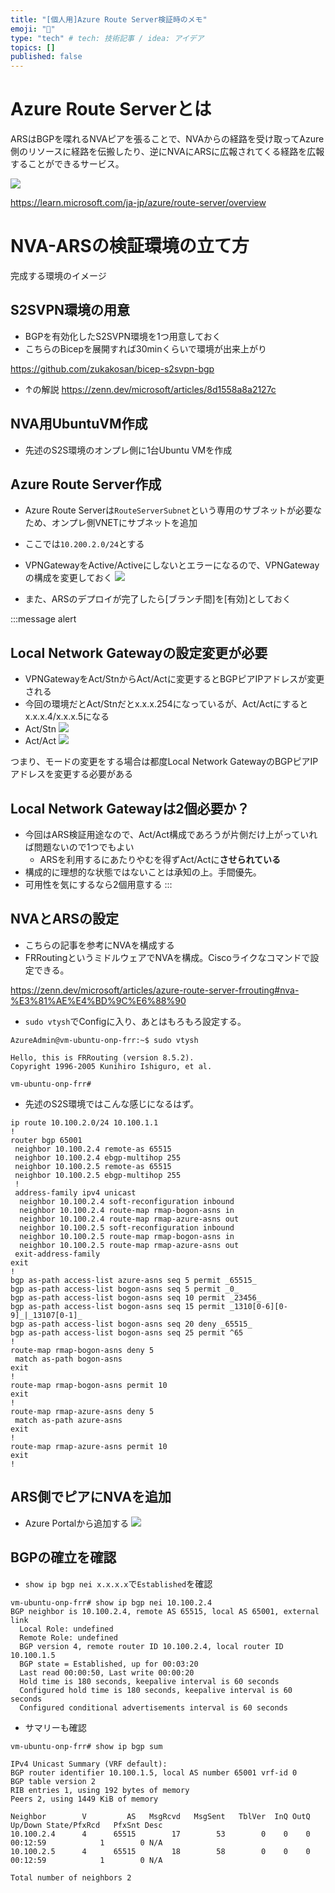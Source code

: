 ```yaml
---
title: "[個人用]Azure Route Server検証時のメモ"
emoji: "📑"
type: "tech" # tech: 技術記事 / idea: アイデア
topics: []
published: false
---
```

# Azure Route Serverとは
ARSはBGPを喋れるNVAピアを張ることで、NVAからの経路を受け取ってAzure側のリソースに経路を伝搬したり、逆にNVAにARSに広報されてくる経路を広報することができるサービス。

![](/images/20230804-arstest/route-server-overview.png)

https://learn.microsoft.com/ja-jp/azure/route-server/overview

# NVA-ARSの検証環境の立て方
完成する環境のイメージ


## S2SVPN環境の用意
- BGPを有効化したS2SVPN環境を1つ用意しておく
- こちらのBicepを展開すれば30minくらいで環境が出来上がり

https://github.com/zukakosan/bicep-s2svpn-bgp

- ↑の解説
https://zenn.dev/microsoft/articles/8d1558a8a2127c

## NVA用UbuntuVM作成
- 先述のS2S環境のオンプレ側に1台Ubuntu VMを作成

## Azure Route Server作成
- Azure Route Serverは`RouteServerSubnet`という専用のサブネットが必要なため、オンプレ側VNETにサブネットを追加
- ここでは`10.200.2.0/24`とする
- VPNGatewayをActive/Activeにしないとエラーになるので、VPNGatewayの構成を変更しておく
![](/images/20230804-arstest/02.png)

- また、ARSのデプロイが完了したら[ブランチ間]を[有効]としておく

:::message alert
## Local Network Gatewayの設定変更が必要
- VPNGatewayをAct/StnからAct/Actに変更するとBGPピアIPアドレスが変更される
- 今回の環境だとAct/Stnだとx.x.x.254になっているが、Act/Actにするとx.x.x.4/x.x.x.5になる
- Act/Stn
![](/images/20230804-arstest/03.png)
- Act/Act
![](/images/20230804-arstest/04.png)

つまり、モードの変更をする場合は都度Local Network GatewayのBGPピアIPアドレスを変更する必要がある

## Local Network Gatewayは2個必要か？
- 今回はARS検証用途なので、Act/Act構成であろうが片側だけ上がっていれば問題ないので1つでもよい
    - ARSを利用するにあたりやむを得ずAct/Actに**させられている**
- 構成的に理想的な状態ではないことは承知の上。手間優先。
- 可用性を気にするなら2個用意する
:::


## NVAとARSの設定
- こちらの記事を参考にNVAを構成する
- FRRoutingというミドルウェアでNVAを構成。Ciscoライクなコマンドで設定できる。

https://zenn.dev/microsoft/articles/azure-route-server-frrouting#nva-%E3%81%AE%E4%BD%9C%E6%88%90

- `sudo vtysh`でConfigに入り、あとはもろもろ設定する。
```
AzureAdmin@vm-ubuntu-onp-frr:~$ sudo vtysh

Hello, this is FRRouting (version 8.5.2).
Copyright 1996-2005 Kunihiro Ishiguro, et al.

vm-ubuntu-onp-frr#
```
- 先述のS2S環境ではこんな感じになるはず。
```
ip route 10.100.2.0/24 10.100.1.1
!
router bgp 65001
 neighbor 10.100.2.4 remote-as 65515
 neighbor 10.100.2.4 ebgp-multihop 255
 neighbor 10.100.2.5 remote-as 65515
 neighbor 10.100.2.5 ebgp-multihop 255
 !
 address-family ipv4 unicast
  neighbor 10.100.2.4 soft-reconfiguration inbound
  neighbor 10.100.2.4 route-map rmap-bogon-asns in
  neighbor 10.100.2.4 route-map rmap-azure-asns out
  neighbor 10.100.2.5 soft-reconfiguration inbound
  neighbor 10.100.2.5 route-map rmap-bogon-asns in
  neighbor 10.100.2.5 route-map rmap-azure-asns out
 exit-address-family
exit
!
bgp as-path access-list azure-asns seq 5 permit _65515_
bgp as-path access-list bogon-asns seq 5 permit _0_
bgp as-path access-list bogon-asns seq 10 permit _23456_
bgp as-path access-list bogon-asns seq 15 permit _1310[0-6][0-9]_|_13107[0-1]_
bgp as-path access-list bogon-asns seq 20 deny _65515_
bgp as-path access-list bogon-asns seq 25 permit ^65
!
route-map rmap-bogon-asns deny 5
 match as-path bogon-asns
exit
!
route-map rmap-bogon-asns permit 10
exit
!
route-map rmap-azure-asns deny 5
 match as-path azure-asns
exit
!
route-map rmap-azure-asns permit 10
exit
!
```
## ARS側でピアにNVAを追加
- Azure Portalから追加する
![](/images/20230804-arstest/01.png)

## BGPの確立を確認
- `show ip bgp nei x.x.x.x`で`Established`を確認
```
vm-ubuntu-onp-frr# show ip bgp nei 10.100.2.4
BGP neighbor is 10.100.2.4, remote AS 65515, local AS 65001, external link
  Local Role: undefined
  Remote Role: undefined
  BGP version 4, remote router ID 10.100.2.4, local router ID 10.100.1.5
  BGP state = Established, up for 00:03:20
  Last read 00:00:50, Last write 00:00:20
  Hold time is 180 seconds, keepalive interval is 60 seconds
  Configured hold time is 180 seconds, keepalive interval is 60 seconds
  Configured conditional advertisements interval is 60 seconds
```

- サマリーも確認
```
vm-ubuntu-onp-frr# show ip bgp sum

IPv4 Unicast Summary (VRF default):
BGP router identifier 10.100.1.5, local AS number 65001 vrf-id 0
BGP table version 2
RIB entries 1, using 192 bytes of memory
Peers 2, using 1449 KiB of memory

Neighbor        V         AS   MsgRcvd   MsgSent   TblVer  InQ OutQ  Up/Down State/PfxRcd   PfxSnt Desc
10.100.2.4      4      65515        17        53        0    0    0 00:12:59            1        0 N/A
10.100.2.5      4      65515        18        58        0    0    0 00:12:59            1        0 N/A

Total number of neighbors 2

```